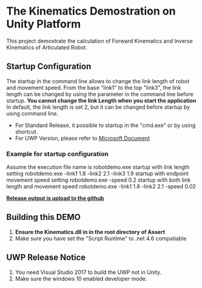 # The Kinematics Demostration on Unity Platform
This project demostrate the calculation of Forward Kinematics and Inverse Kinematics of Articulated Robot.

## Startup Configuration
The startup in the command line allows to change the link length of robot and movement speed.
From the base "link1" to the top "link3", the link length can be changed by using the parameter in the command line before startup.
**You cannot change the link Length when you start the application**
In default, the link length is set 2, but it can be changed before startup by using command line.
+ For Standard Release, it possible to startup in the "cmd.exe" or by using shortcut.
+ For UWP Version, please refer to [Microsoft Document](https://blogs.windows.com/buildingapps/2017/07/05/command-line-activation-universal-windows-apps/)

### Example for startup configuration
Assume the execution file name is robotdemo.exe
startup with link length setting
    robotdemo.exe -link1 1.8 -link2 2.1 -link3 1.9
startup with endpoint movement speed setting
    robotdemo.exe -speed 0.2
startup with both link length and movement speed
    robotdemo.exe -link1 1.8 -link2 2.1 -speed 0.02

[**Release output is upload to the github**](https://github.com/zhuchen115/Kinematics/releases)

## Building this DEMO
 1. **Ensure the Kinematics.dll in in the root directory of Assert**
 2. Make sure you have set the "Script Runtime" to .net 4.6 compatiable 

## UWP Release Notice
  1. You need Visual Studio 2017 to build the UWP not in Unity.
  2. Make sure the windows 10 enabled developer mode.

